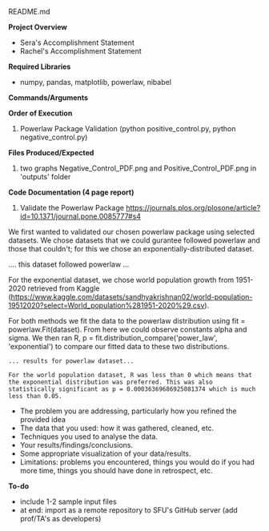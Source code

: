 README.md

**Project Overview**
- Sera's Accomplishment Statement
- Rachel's Accomplishment Statement

**Required Libraries**
- numpy, pandas, matplotlib, powerlaw, nibabel 

**Commands/Arguments**

**Order of Execution**
1. Powerlaw Package Validation (python positive_control.py, python negative_control.py)

**Files Produced/Expected**
1. two graphs Negative_Control_PDF.png and Positive_Control_PDF.png in 'outputs' folder


**Code Documentation (4 page report)**

1) Validate the Powerlaw Package
https://journals.plos.org/plosone/article?id=10.1371/journal.pone.0085777#s4

We first wanted to validated our chosen powerlaw package using selected datasets. We chose datasets that we could gurantee followed powerlaw and those that couldn't; for this we chose an exponentially-distributed dataset.

.... this dataset followed powerlaw ...

For the exponential dataset, we chose world population growth from 1951-2020 retrieved from Kaggle (https://www.kaggle.com/datasets/sandhyakrishnan02/world-population-19512020?select=World_population%281951-2020%29.csv). 

For both methods we fit the data to the powerlaw distribution using fit = powerlaw.Fit(dataset). From here we could observe constants alpha and sigma. We then ran R, p = fit.distribution_compare('power_law', 'exponential') to compare our fitted data to these two distributions.

    ... results for powerlaw dataset...

    For the world population dataset, R was less than 0 which means that the exponential distribution was preferred. This was also statistically significant as p = 0.00036369686925081374 which is much less than 0.05.


- The problem you are addressing, particularly how you refined the provided idea
- The data that you used: how it was gathered, cleaned, etc.
- Techniques you used to analyse the data.
- Your results/findings/conclusions.
- Some appropriate visualization of your data/results.
- Limitations: problems you encountered, things you would do if you had more time, things you should have done in retrospect, etc. 


**To-do**
- include 1-2 sample input files
- at end: import as a remote repository to SFU's GitHub server (add prof/TA's as developers)

